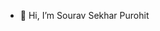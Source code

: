 - 👋 Hi, I’m Sourav Sekhar Purohit

<!---
SouravPurohit11/SouravPurohit11 is a ✨ special ✨ repository because its `README.md` (this file) appears on your GitHub profile.
You can click the Preview link to take a look at your changes.
--->
